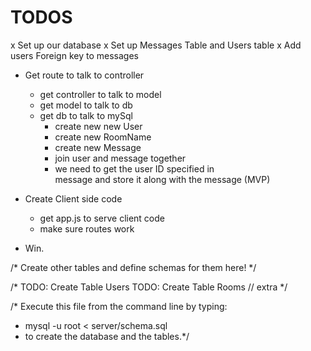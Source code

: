 # TODOS

x Set up our database
  x Set up Messages Table and Users table
  x Add users Foreign key to messages

- Get route to talk to controller
  - get controller to talk to model
  - get model to talk to db
  - get db to talk to mySql
    - create new new User 
    - create new RoomName 
    - create new Message
    - join user and message together
    - we need to get the user ID specified in  
      message and store it along with the message (MVP)


- Create Client side code
  - get app.js to serve client code
  - make sure routes work

- Win.

/* Create other tables and define schemas for them here! */

/*
  TODO: Create Table Users
  TODO: Create Table Rooms // extra
*/




/*  Execute this file from the command line by typing:
 *    mysql -u root < server/schema.sql
 *  to create the database and the tables.*/

